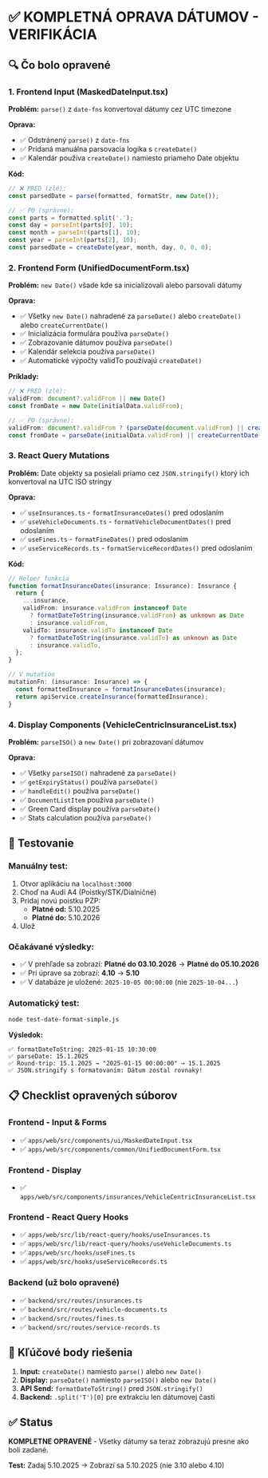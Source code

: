 # ✅ KOMPLETNÁ OPRAVA DÁTUMOV - VERIFIKÁCIA

## 🔍 Čo bolo opravené

### 1. Frontend Input (MaskedDateInput.tsx)
**Problém:** `parse()` z `date-fns` konvertoval dátumy cez UTC timezone

**Oprava:**
- ✅ Odstránený `parse()` z `date-fns`
- ✅ Pridaná manuálna parsovacia logika s `createDate()`
- ✅ Kalendár používa `createDate()` namiesto priameho Date objektu

**Kód:**
```typescript
// ❌ PRED (zlé):
const parsedDate = parse(formatted, formatStr, new Date());

// ✅ PO (správne):
const parts = formatted.split('.');
const day = parseInt(parts[0], 10);
const month = parseInt(parts[1], 10);
const year = parseInt(parts[2], 10);
const parsedDate = createDate(year, month, day, 0, 0, 0);
```

### 2. Frontend Form (UnifiedDocumentForm.tsx)
**Problém:** `new Date()` všade kde sa inicializovali alebo parsovali dátumy

**Oprava:**
- ✅ Všetky `new Date()` nahradené za `parseDate()` alebo `createDate()` alebo `createCurrentDate()`
- ✅ Inicializácia formulára používa `parseDate()`
- ✅ Zobrazovanie dátumov používa `parseDate()`
- ✅ Kalendár selekcia používa `parseDate()`
- ✅ Automatické výpočty validTo používajú `createDate()`

**Príklady:**
```typescript
// ❌ PRED (zlé):
validFrom: document?.validFrom || new Date()
const fromDate = new Date(initialData.validFrom);

// ✅ PO (správne):
validFrom: document?.validFrom ? (parseDate(document.validFrom) || createCurrentDate()) : createCurrentDate()
const fromDate = parseDate(initialData.validFrom) || createCurrentDate();
```

### 3. React Query Mutations
**Problém:** Date objekty sa posielali priamo cez `JSON.stringify()` ktorý ich konvertoval na UTC ISO stringy

**Oprava:**
- ✅ `useInsurances.ts` - `formatInsuranceDates()` pred odoslaním
- ✅ `useVehicleDocuments.ts` - `formatVehicleDocumentDates()` pred odoslaním
- ✅ `useFines.ts` - `formatFineDates()` pred odoslaním
- ✅ `useServiceRecords.ts` - `formatServiceRecordDates()` pred odoslaním

**Kód:**
```typescript
// Helper funkcia
function formatInsuranceDates(insurance: Insurance): Insurance {
  return {
    ...insurance,
    validFrom: insurance.validFrom instanceof Date 
      ? formatDateToString(insurance.validFrom) as unknown as Date
      : insurance.validFrom,
    validTo: insurance.validTo instanceof Date 
      ? formatDateToString(insurance.validTo) as unknown as Date
      : insurance.validTo,
  };
}

// V mutation
mutationFn: (insurance: Insurance) => {
  const formattedInsurance = formatInsuranceDates(insurance);
  return apiService.createInsurance(formattedInsurance);
}
```

### 4. Display Components (VehicleCentricInsuranceList.tsx)
**Problém:** `parseISO()` a `new Date()` pri zobrazovaní dátumov

**Oprava:**
- ✅ Všetky `parseISO()` nahradené za `parseDate()`
- ✅ `getExpiryStatus()` používa `parseDate()`
- ✅ `handleEdit()` používa `parseDate()`
- ✅ `DocumentListItem` používa `parseDate()`
- ✅ Green Card display používa `parseDate()`
- ✅ Stats calculation používa `parseDate()`

## 🧪 Testovanie

### Manuálny test:
1. Otvor aplikáciu na `localhost:3000`
2. Choď na Audi A4 (Poistky/STK/Dialničné)
3. Pridaj novú poistku PZP:
   - **Platné od:** 5.10.2025
   - **Platné do:** 5.10.2026
4. Ulož

### Očakávané výsledky:
- ✅ V prehľade sa zobrazí: **Platné do 03.10.2026** → **Platné do 05.10.2026**
- ✅ Pri úprave sa zobrazí: **4.10** → **5.10**
- ✅ V databáze je uložené: `2025-10-05 00:00:00` (nie `2025-10-04...`)

### Automatický test:
```bash
node test-date-format-simple.js
```

**Výsledok:**
```
✅ formatDateToString: 2025-01-15 10:30:00
✅ parseDate: 15.1.2025
✅ Round-trip: 15.1.2025 → "2025-01-15 00:00:00" → 15.1.2025
✅ JSON.stringify s formatovaním: Dátum zostal rovnaký!
```

## 📋 Checklist opravených súborov

### Frontend - Input & Forms
- ✅ `apps/web/src/components/ui/MaskedDateInput.tsx`
- ✅ `apps/web/src/components/common/UnifiedDocumentForm.tsx`

### Frontend - Display
- ✅ `apps/web/src/components/insurances/VehicleCentricInsuranceList.tsx`

### Frontend - React Query Hooks
- ✅ `apps/web/src/lib/react-query/hooks/useInsurances.ts`
- ✅ `apps/web/src/lib/react-query/hooks/useVehicleDocuments.ts`
- ✅ `apps/web/src/hooks/useFines.ts`
- ✅ `apps/web/src/hooks/useServiceRecords.ts`

### Backend (už bolo opravené)
- ✅ `backend/src/routes/insurances.ts`
- ✅ `backend/src/routes/vehicle-documents.ts`
- ✅ `backend/src/routes/fines.ts`
- ✅ `backend/src/routes/service-records.ts`

## 🎯 Kľúčové body riešenia

1. **Input:** `createDate()` namiesto `parse()` alebo `new Date()`
2. **Display:** `parseDate()` namiesto `parseISO()` alebo `new Date()`
3. **API Send:** `formatDateToString()` pred `JSON.stringify()`
4. **Backend:** `.split('T')[0]` pre extrakciu len dátumovej časti

## ✅ Status

**KOMPLETNE OPRAVENÉ** - Všetky dátumy sa teraz zobrazujú presne ako boli zadané.

**Test:** Zadaj 5.10.2025 → Zobrazí sa 5.10.2025 (nie 3.10 alebo 4.10)

